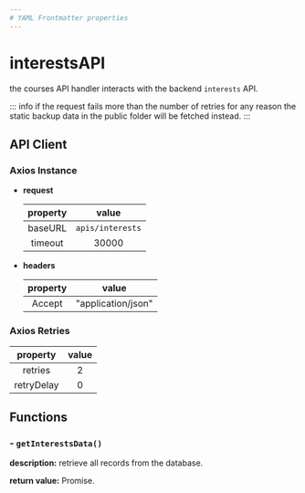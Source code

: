 ```yaml
---
# YAML Frontmatter properties
---
```


# interestsAPI

the courses API handler interacts with the backend `interests` API.

::: info
if the request fails more than the number of retries for any reason the static backup data in the public folder will be fetched instead.
:::

## API Client

### Axios Instance

- **request**

  | property |      value       |
  | :------: | :--------------: |
  | baseURL  | `apis/interests` |
  | timeout  |      30000       |

- **headers**

  | property |       value        |
  | :------: | :----------------: |
  |  Accept  | "application/json" |

### Axios Retries

|  property  | value |
| :--------: | :---: |
|  retries   |   2   |
| retryDelay |   0   |

## Functions

### - `getInterestsData()`

**description:** retrieve all records from the database.

**return value:** Promise.
